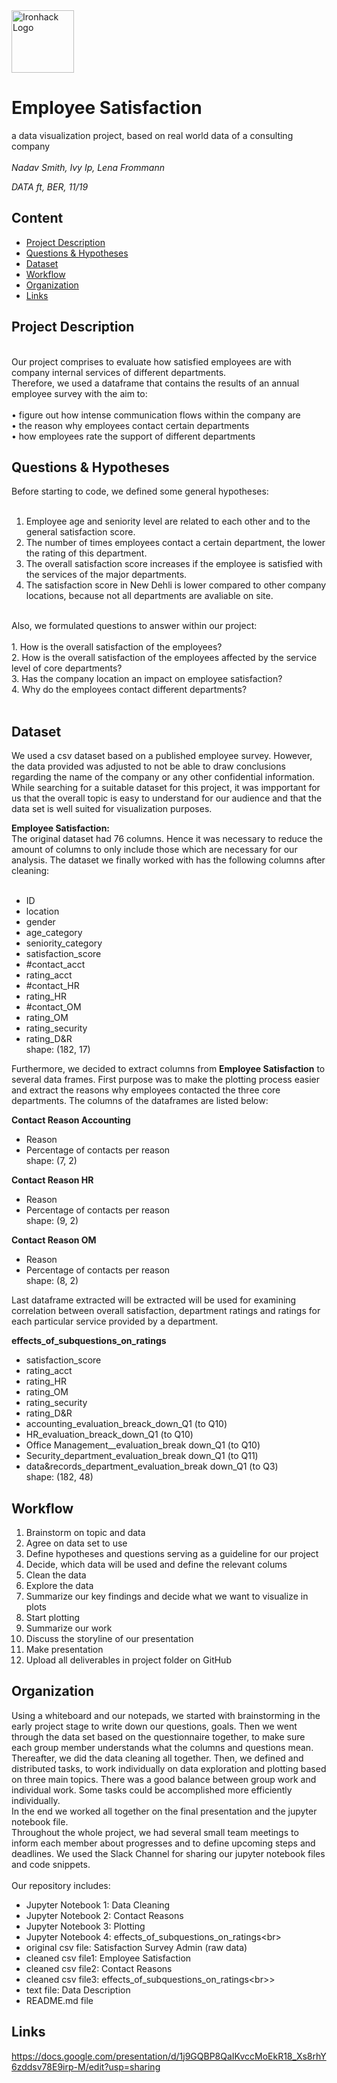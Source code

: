 <img src="https://bit.ly/2VnXWr2" alt="Ironhack Logo" width="100"/>

# Employee Satisfaction
a data visualization project, based on real world data of a consulting company<br/>
<br/>
*Nadav Smith, Ivy Ip, Lena Frommann*

*DATA ft, BER, 11/19*

## Content
- [Project Description](#project-description)
- [Questions & Hypotheses](#questions-hypotheses)
- [Dataset](#dataset)
- [Workflow](#workflow)
- [Organization](#organization)
- [Links](#links)

## Project Description
<br/>
Our project comprises to evaluate how satisfied employees are with company internal services of different departments.<br/>
Therefore, we used a dataframe that contains  the results of an annual employee survey with the aim to:<br/>
<br/>
• figure out how intense communication flows within the company are<br/>
• the reason why employees contact certain departments<br/>
• how employees rate the support of different departments<br/>

## Questions & Hypotheses
Before starting to code, we defined some general hypotheses:<br/>
<br/>
1. Employee age and seniority level are related to each other and to the general satisfaction score.<br/>
2. The number of times employees contact a certain department, the lower the rating of this department.<br/>
3. The overall satisfaction score increases if the employee is satisfied with the services of the major departments.<br/>
4. The satisfaction score in New Dehli is lower compared to other company locations, because not all departments are avaliable on site.<br/>
<br/>
Also, we formulated questions to answer within our project:<br/>
<br/>
1. How is the overall satisfaction of the employees?<br/>
2. How is the overall satisfaction of the employees affected by the service level of core departments?<br/>
3. Has the company location an impact on employee satisfaction?<br/>
4. Why do the employees contact different departments?<br/>
<br/>

## Dataset
We used a csv dataset based on a published employee survey. However, the data provided was adjusted to not be able to draw conclusions regarding the name of the company or any other confidential information.<br/>
While searching for a suitable dataset for this project, it was impportant for us that the overall topic is easy to understand for our audience and that the data set is well suited for visualization purposes.<br/>

**Employee Satisfaction:** <br/>
The original dataset had 76 columns. Hence it was necessary to reduce the amount of columns to only include those which are necessary for our analysis. The dataset we finally worked with has the following columns after cleaning:<br/>
<br/>
* ID
* location
* gender
* age_category
* seniority_category
* satisfaction_score
* #contact_acct
* rating_acct
* #contact_HR
* rating_HR
* #contact_OM
* rating_OM
* rating_security
* rating_D&R<br/>
shape: (182, 17)

Furthermore, we decided to extract columns from **Employee Satisfaction** to several data frames. First purpose was to make the plotting process easier and extract the reasons why employees contacted the three core departments. The columns of the dataframes are listed below:<br/>

**Contact Reason Accounting** <br/>
* Reason
* Percentage of contacts per reason<br/>
shape: (7, 2)

**Contact Reason HR** <br/>
* Reason
* Percentage of contacts per reason<br/>
shape: (9, 2)

**Contact Reason OM** <br/>
* Reason
* Percentage of contacts per reason<br/>
shape: (8, 2)

Last dataframe extracted will be extracted will be used for examining correlation between overall satisfaction, department ratings and ratings for each particular service provided by a department. 

**effects_of_subquestions_on_ratings**<br/>
* satisfaction_score
* rating_acct
* rating_HR
* rating_OM
* rating_security
* rating_D&R
* accounting_evaluation_breack_down_Q1 (to Q10)
* HR_evaluation_breack_down_Q1 (to Q10)
* Office Management__evaluation_break down_Q1 (to Q10)
* Security_department_evaluation_break down_Q1 (to Q11)
* data&records_department_evaluation_break down_Q1 (to Q3)<br/>
shape: (182, 48)

## Workflow
1. Brainstorm on topic and data<br/>
2. Agree on data set to use<br/>
3. Define hypotheses and questions serving as a guideline for our project<br/>
4. Decide, which data will be used and define the relevant colums<br/>
5. Clean the data<br/>
6. Explore the data<br/>
7. Summarize our key findings and decide what we want to visualize in plots<br/>
8. Start plotting<br/>
9. Summarize our work<br/>
10. Discuss the storyline of our presentation<br/>
11. Make presentation<br/>
12. Upload all deliverables in project folder on GitHub<br/>

## Organization
Using a whiteboard and our notepads, we started with brainstorming in the early project stage to write down our questions, goals. Then we went through the data set based on the questionnaire together, to make sure each group member understands what the columns and questions mean. Thereafter, we did the data cleaning all together. Then, we defined and distributed tasks, to work individually on data exploration and plotting based on three main topics. There was a good balance between group work and individual work. Some tasks could be accomplished more efficiently individually.<br/> 
In the end we worked all together on the final presentation and the jupyter notebook file. <br/>
Throughout the whole project, we had several small team meetings to inform each member about progresses and to define upcoming steps and deadlines. We used the Slack Channel for sharing our jupyter notebook files and code snippets.<br/>
<br/>
Our repository includes:
<br/>
* Jupyter Notebook 1: Data Cleaning
* Jupyter Notebook 2: Contact Reasons 
* Jupyter Notebook 3: Plotting
* Jupyter Notebook 4: effects_of_subquestions_on_ratings<br\>
* original csv file: Satisfaction Survey Admin (raw data)
* cleaned csv file1: Employee Satisfaction
* cleaned csv file2: Contact Reasons
* cleaned csv file3: effects_of_subquestions_on_ratings<br\>>
* text file: Data Description 
* README.md file

## Links

[Presentation]: <br/>
https://docs.google.com/presentation/d/1j9GQBP8QaIKvccMoEkR18_Xs8rhY6zddsv78E9irp-M/edit?usp=sharing